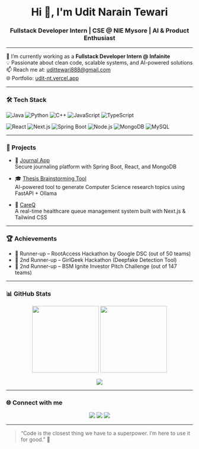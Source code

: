 <h1 align="center">Hi 👋, I'm Udit Narain Tewari</h1>
<h3 align="center">Fullstack Developer Intern | CSE @ NIE Mysore | AI & Product Enthusiast</h3>

---

🌱 I’m currently working as a **Fullstack Developer Intern @ Infainite**  
💡 Passionate about clean code, scalable systems, and AI-powered solutions  
📫 Reach me at: [udittewari888@gmail.com](mailto:udittewari888@gmail.com)  
🌐 Portfolio: [udit-nt.vercel.app](https://udit-nt.vercel.app)

---

### 🛠️ Tech Stack

![Java](https://img.shields.io/badge/Java-%23ED8B00.svg?style=flat&logo=java&logoColor=white)
![Python](https://img.shields.io/badge/Python-%2314354C.svg?style=flat&logo=python&logoColor=white)
![C++](https://img.shields.io/badge/C++-00599C?style=flat&logo=c%2B%2B&logoColor=white)
![JavaScript](https://img.shields.io/badge/JavaScript-F7DF1E?style=flat&logo=javascript&logoColor=black)
![TypeScript](https://img.shields.io/badge/TypeScript-007ACC?style=flat&logo=typescript&logoColor=white)

![React](https://img.shields.io/badge/React-20232A?style=flat&logo=react&logoColor=61DAFB)
![Next.js](https://img.shields.io/badge/Next.js-000?style=flat&logo=nextdotjs&logoColor=white)
![Spring Boot](https://img.shields.io/badge/Spring_Boot-6DB33F?style=flat&logo=spring-boot&logoColor=white)
![Node.js](https://img.shields.io/badge/Node.js-339933?style=flat&logo=nodedotjs&logoColor=white)
![MongoDB](https://img.shields.io/badge/MongoDB-4EA94B?style=flat&logo=mongodb&logoColor=white)
![MySQL](https://img.shields.io/badge/MySQL-00000F?style=flat&logo=mysql&logoColor=white)

---

### 🚀 Projects

- 📝 [Journal App](https://github.com/udit2002-c/Journal-App.git)  
  Secure journaling platform with Spring Boot, React, and MongoDB

- 🎓 [Thesis Brainstorming Tool](https://github.com/udit2002-c/thesis_brainstorming-Group-no.51-)  
  AI-powered tool to generate Computer Science research topics using FastAPI + Ollama

- 🏥 [CareQ](https://github.com/udit2002-c/Q)  
  A real-time healthcare queue management system built with Next.js & Tailwind CSS

---

### 🏆 Achievements

- 🥈 Runner-up – RootAccess Hackathon by Google DSC (out of 50 teams)  
- 🥉 2nd Runner-up – GirlGeek Hackathon (Deepfake Detection Tool)  
- 🥉 2nd Runner-up – BSM Ignite Investor Pitch Challenge (out of 147 teams)

---

### 📊 GitHub Stats

<p align="center">
  <img src="https://github-readme-stats.vercel.app/api?username=udit2002-c&show_icons=true&theme=github_dark&hide_border=true" height="180px"/>
  <img src="https://github-readme-streak-stats.herokuapp.com/?user=udit2002-c&theme=github-dark&hide_border=true" height="180px"/>
</p>

<p align="center">
  <img src="https://github-readme-stats-git-master-rstaa-rickstaa.vercel.app/api/top-langs/?username=udit2002-c&layout=compact&theme=github_dark&hide_border=true" />
</p>

---

### 🌐 Connect with me

<p align="center">
  <a href="https://www.linkedin.com/in/udit-narain-tewari/"><img src="https://img.shields.io/badge/LinkedIn-blue?style=for-the-badge&logo=linkedin" /></a>
  <a href="mailto:udittewari888@gmail.com"><img src="https://img.shields.io/badge/Gmail-D14836?style=for-the-badge&logo=gmail&logoColor=white" /></a>
  <a href="https://udit-nt.vercel.app"><img src="https://img.shields.io/badge/Portfolio-121212?style=for-the-badge&logo=vercel&logoColor=white" /></a>
</p>

---

> “Code is the closest thing we have to a superpower. I’m here to use it for good.” 🚀
